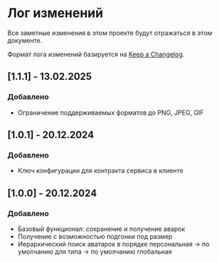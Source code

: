 # Лог изменений

Все заметные изменения в этом проекте будут отражаться в этом документе.

Формат лога изменений базируется на [Keep a Changelog](https://keepachangelog.com/en/1.0.0/).

## [1.1.1] - 13.02.2025

### Добавлено

* Ограничение поддерживаемых  форматов до PNG, JPEG, GIF 

## [1.0.1] - 20.12.2024

### Добавлено

* Ключ конфигурации для контракта сервиса в клиенте

## [1.0.0] - 20.12.2024

### Добавлено

* Базовый функционал: сохранение и получение аварок 
* Получение с возможностью подгонки под размер
* Иерархический поиск аватарок в порядке персональная -> по умолчанию для типа -> по умолчанию глобальная

